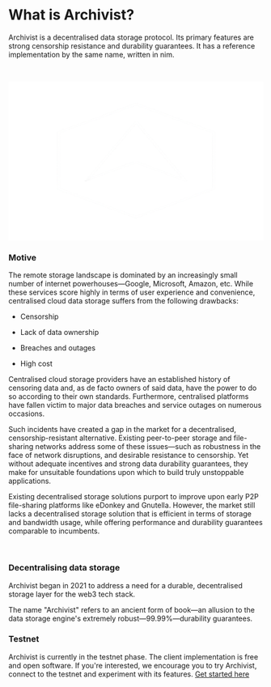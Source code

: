 # What is Archivist?

Archivist is a decentralised data storage protocol. Its primary features are strong censorship resistance and durability guarantees. It has a reference implementation by the same name, written in nim.

<br/>

<p><img src="/public/archivist-mark-primary-white-resized.png" alt="Archivist mark" width="560" height="315" loading="lazy" decoding="async" style="display:block;"></p>

### Motive

The remote storage landscape is dominated by an increasingly small number of internet powerhouses—Google, Microsoft, Amazon, etc. While these services score highly in terms of user experience and convenience, centralised cloud data storage suffers from the following drawbacks:

- Censorship

- Lack of data ownership

- Breaches and outages

- High cost

Centralised cloud storage providers have an established history of censoring data and, as de facto owners of said data, have the power to do so according to their own standards. Furthermore, centralised platforms have fallen victim to major data breaches and service outages on numerous occasions.

Such incidents have created a gap in the market for a decentralised, censorship-resistant alternative. Existing peer-to-peer storage and file-sharing networks address some of these issues—such as robustness in the face of network disruptions, and desirable resistance to censorship. Yet without adequate incentives and strong data durability guarantees, they make for unsuitable foundations upon which to build truly unstoppable applications.

Existing decentralised storage solutions purport to improve upon early P2P file-sharing platforms like eDonkey and Gnutella. However, the market still lacks a decentralised storage solution that is efficient in terms of storage and bandwidth usage, while offering performance and durability guarantees comparable to incumbents.

<br/>

### Decentralising data storage

Archivist began in 2021 to address a need for a durable, decentralised storage layer for the web3 tech stack.

The name "Archivist" refers to an ancient form of book—an allusion to the data storage engine's extremely robust—99.99%—durability guarantees.


### Testnet

Archivist is currently in the testnet phase. The client implementation is free and open software. If you're interested, we encourage you to try Archivist, connect to the testnet and experiment with its features. [Get started here](./quick-start.md)
